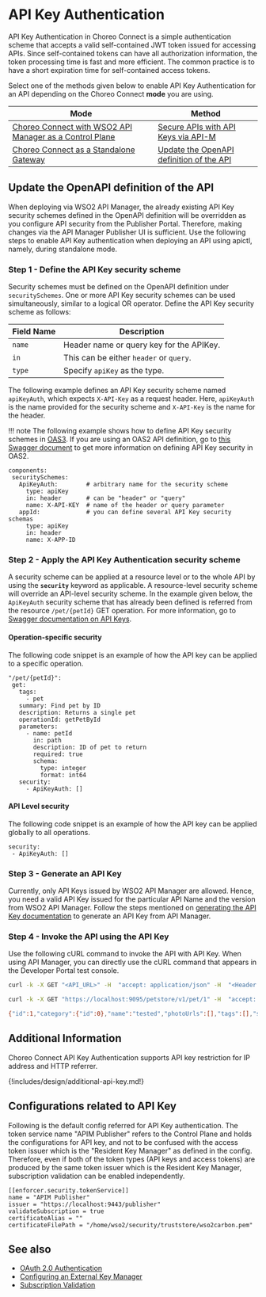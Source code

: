 # API Key Authentication

API Key Authentication in Choreo Connect is a simple authentication scheme that accepts a valid self-contained JWT token issued for accessing APIs. Since self-contained tokens can have all authorization information, the token processing time is fast and more efficient. The common practice is to have a short expiration time for self-contained access tokens.

Select one of the methods given below to enable API Key Authentication for an API depending on the Choreo Connect **mode** you are using.

|**Mode**         | **Method**    |
|--------------|-----------|
|[Choreo Connect with WSO2 API Manager as a Control Plane]({{base_path}}/deploy-and-publish/deploy-on-gateway/choreo-connect/concepts/apim-as-control-plane/)   | [Secure APIs with API Keys via API-M]({{base_path}}/design/api-security/api-authentication/secure-apis-using-api-keys)  |
|[Choreo Connect as a Standalone Gateway]({{base_path}}/deploy-and-publish/deploy-on-gateway/choreo-connect/concepts/as-a-standalone-gateway/)  |[Update the OpenAPI definition of the API](#update-the-openapi-definition-of-the-api) |

## Update the OpenAPI definition of the API

When deploying via WSO2 API Manager, the already existing API Key security schemes defined in the OpenAPI definition will be overridden as you configure API security from the Publisher Portal. Therefore, making changes via the API Manager Publisher UI is sufficient. Use the following steps to enable API Key authentication when deploying an API using apictl, namely, during standalone mode.

### Step 1  - Define the API Key security scheme

Security schemes must be defined on the OpenAPI definition under `securitySchemes`. One or more API Key security schemes can be used simultaneously, similar to a logical OR operator. Define the API Key security scheme as follows:

| Field Name | Description   |
| -----------| --------------|
| `name`     | Header name or query key for the APIKey. |
| `in`       | This can be either `header` or `query`. |
| `type`     | Specify `apiKey` as the type. |

The following example defines an API Key security scheme named `apiKeyAuth`, which expects `X-API-Key` as a request header. Here, `apiKeyAuth` is the name provided for the security scheme and `X-API-Key` is the name for the header.

!!! note
    The following example shows how to define API Key security schemes in [OAS3](https://swagger.io/docs/specification/authentication/api-keys/). If you are using an OAS2 API definition, go to [this Swagger document](https://swagger.io/docs/specification/2-0/authentication/api-keys/) to get more information on defining API Key security in OAS2.

```
components:
 securitySchemes:
   ApiKeyAuth:        # arbitrary name for the security scheme
     type: apiKey
     in: header       # can be "header" or "query" 
     name: X-API-KEY  # name of the header or query parameter
   appId:             # you can define several API Key security schemas
     type: apiKey
     in: header
     name: X-APP-ID
```

### Step 2 - Apply the API Key Authentication security scheme

A security scheme can be applied at a resource level or to the whole API by using the **`security`** keyword as applicable. A resource-level security scheme will override an API-level security scheme. In the example given below, the `ApiKeyAuth` security scheme that has already been defined is referred from the resource `/pet/{petId}` GET operation. For more information, go to [Swagger documentation on API Keys](https://swagger.io/docs/specification/authentication/api-keys/).

#### Operation-specific security

The following code snippet is an example of how the API key can be applied to a specific operation.

``` 
"/pet/{petId}":
 get:
   tags:
     - pet
   summary: Find pet by ID
   description: Returns a single pet
   operationId: getPetById
   parameters:
     - name: petId
       in: path
       description: ID of pet to return
       required: true
       schema:
         type: integer
         format: int64
   security:
     - ApiKeyAuth: []
```

#### API Level security

The following code snippet is an example of how the API key can be applied globally to all operations.

 ``` 
 security:
  - ApiKeyAuth: [] 
 ```

### Step 3 - Generate an API Key

Currently, only API Keys issued by WSO2 API Manager are allowed. 
Hence, you need a valid API Key issued for the particular API Name and the version from WSO2 API Manager.
Follow the steps mentioned on [generating the API Key documentation]({{base_path}}/design/api-security/api-authentication/secure-apis-using-api-keys/#using-api-keys-to-secure-an-api) to generate an API Key from API Manager.

### Step 4 - Invoke the API using the API Key

Use the following cURL command to invoke the API with API Key. When using API Manager, you can directly use the cURL command that appears in the Developer Portal test console.

``` bash tab="Format"
curl -k -X GET "<API_URL>" -H  "accept: application/json" -H  "<Header name>: <API Key>"
```

``` bash tab="Example"
curl -k -X GET "https://localhost:9095/petstore/v1/pet/1" -H  "accept: application/json" -H  "X-API-KEY: eyJhbGciOiJSUzI1NiIsICJ0eXAiOiJqd3QiLCAia2lkIjoiYmFsbGVyaW5hIn0=.eyJzdWIiOiJhZG1pbiIsICJpc3MiOiJodHRwczovL2xvY2FsaG9zdDo5MDk1L2FwaWtleSIsICJpYXQiOjE1ODAxMDUzOTAsICJqdGkiOiI3OTFiNzAyMC1kN2U2LTRmYmEtYmMyMy1lMzk5YTVlNmYzYjciLCAiYXVkIjoiaHR0cDovL29yZy53c28yLmFwaW1ndC9nYXRld2F5IiwgImtleXR5cGUiOiJQUk9EVUNUSU9OIiwgImFsbG93ZWRBUElzIjpbXX0=.f-86LfD7lLq-0oM1V1u1dLW7fWcydH4MElWVxUfRTGGRiXHhh8VrS5q18LdCtH1E1jav5pPZpdDQgQUvhVYNXVqiipydfJFOMbDysA0Jdakmh_TVmeZRHhIYgzcVHQNnXMcYXg7Ns4QPBvJVONfbmDluuiU_uFnOPBiXj2N4HL2OTLgVXkEoVTEpL0mmaO2Ab4ZHqKW5xj32aeK8sEAtU5Nd3rQOGvfEwL7xvx4JAmza8ka0eYt7c4QCPVcDSVOkdas9njlsvEdtka5GRL9PAx3xg370phSD1cji6WSRlZhEGzuq6hjLbCqsf17KvZgK1zbrEbSypjgegEe-any3EQ=="
```

``` bash tab="Response"
{"id":1,"category":{"id":0},"name":"tested","photoUrls":[],"tags":[],"status":"tested"}
```

## Additional Information

Choreo Connect API Key Authentication supports API key restriction for IP address and HTTP referrer. 

{!includes/design/additional-api-key.md!}

## Configurations related to API Key

Following is the default config referred for API Key authentication. The token service name "APIM Publisher" refers to the Control Plane and holds the configurations for API key, and not to be confused with the access token issuer which is the "Resident Key Manager" as defined in the config. Therefore, even if both of the token types (API keys and access tokens) are produced by the same token issuer which is the Resident Key Manager, subscription validation can be enabled independently.

```
[[enforcer.security.tokenService]]
name = "APIM Publisher"
issuer = "https://localhost:9443/publisher"
validateSubscription = true
certificateAlias = ""
certificateFilePath = "/home/wso2/security/truststore/wso2carbon.pem"
```

## See also

- [OAuth 2.0 Authentication]({{base_path}}/deploy-and-publish/deploy-on-gateway/choreo-connect/security/api-authentication/oauth2-access-tokens/)
- [Configuring an External Key Manager]({{base_path}}/deploy-and-publish/deploy-on-gateway/choreo-connect/security/api-authentication/configuring-an-external-key-manager/)
- [Subscription Validation]({{base_path}}/deploy-and-publish/deploy-on-gateway/choreo-connect/security/api-authorization/subscription-validation)